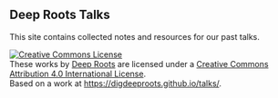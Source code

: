 ## Deep Roots Talks

This site contains collected notes and resources for our past talks.

<a rel="license" href="http://creativecommons.org/licenses/by/4.0/"><img alt="Creative Commons License" style="border-width:0" src="https://i.creativecommons.org/l/by/4.0/88x31.png" /></a><br />These works by <a xmlns:cc="http://creativecommons.org/ns#" href="https://www.digdeeproots.com/" property="cc:attributionName" rel="cc:attributionURL">Deep Roots</a> are licensed under a <a rel="license" href="http://creativecommons.org/licenses/by/4.0/">Creative Commons Attribution 4.0 International License</a>.<br />Based on a work at <a xmlns:dct="http://purl.org/dc/terms/" href="https://digdeeproots.github.io/talks/" rel="dct:source">https://digdeeproots.github.io/talks/</a>.
